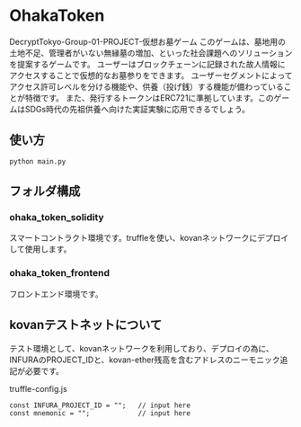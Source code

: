 # OhakaToken
DecryptTokyo-Group-01-PROJECT-仮想お墓ゲーム
このゲームは、墓地用の土地不足、管理者がいない無縁墓の増加、といった社会課題へのソリューションを提案するゲームです。 ユーザーはブロックチェーンに記録された故人情報にアクセスすることで仮想的なお墓参りをできます。 ユーザーセグメントによってアクセス許可レベルを分ける機能や、供養（投げ銭）する機能が備わっていることが特徴です。 また、発行するトークンはERC721に準拠しています。このゲームはSDGs時代の先祖供養へ向けた実証実験に応用できるでしょう。

## 使い方
~~~
python main.py
~~~

## フォルダ構成

### ohaka_token_solidity
スマートコントラクト環境です。truffleを使い、kovanネットワークにデプロイして使用します。

### ohaka_token_frontend
フロントエンド環境です。

## kovanテストネットについて
テスト環境として、kovanネットワークを利用しており、デプロイの為に、INFURAのPROJECT_IDと、kovan-ether残高を含むアドレスのニーモニック追記が必要です。

truffle-config.js  
~~~~
const INFURA_PROJECT_ID = "";   // input here  
const mnemonic = "";            // input here  
~~~~

